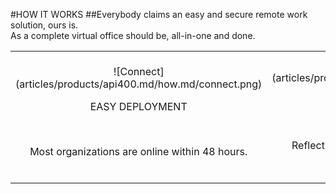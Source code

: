 #HOW IT WORKS
##Everybody claims an easy and secure remote work solution, ours is.<br/>As a complete virtual office should be, all-in-one and done.
<br/>

|   |   |   |
|:------:|:----------:|:----------:|
| ![Connect] (articles/products/api400.md/how.md/connect.png)<p class="how-title">EASY DEPLOYMENT</p><br/><p class="how-description">Most organizations are online within 48 hours.</p> | ![Configure] (articles/products/api400.md/how.md/configure.png)<p class="how-title">SECURITY</p><br/><p class="how-description">Reflection technology coupled with zero trust cybersecurity.</p> | ![Savings] (articles/products/api400.md/how.md/savings.png)<p class="how-title">REASONABLE PRICE</p><br/><p class="how-description">All in one solution with customized pricing making it more affordable than all the other products combined!</p > |
